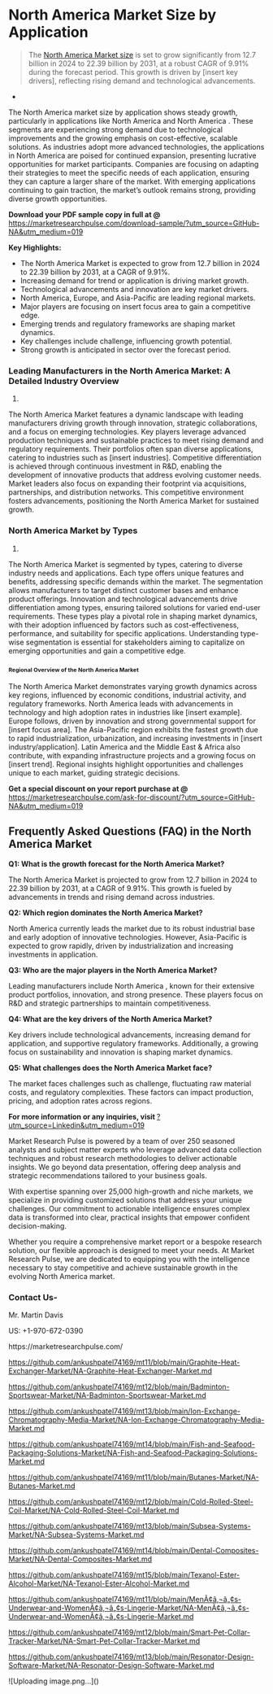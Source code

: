 <h1>North America  Market&nbsp;Size by Application</h1><blockquote><p>The <a href="https://marketresearchpulse.com/download-sample/?utm_source=GitHub-NA&amp;utm_medium=019">North America  Market size</a> is set to grow significantly from 12.7 billion in 2024 to 22.39 billion by 2031, at a robust CAGR of 9.91% during the forecast period. This growth is driven by [insert key drivers], reflecting rising demand and technological advancements.</p></blockquote><ul><li></li></ul><p>The North America  market size by application shows steady growth, particularly in applications like North America  and North America . These segments are experiencing strong demand due to technological improvements and the growing emphasis on cost-effective, scalable solutions. As industries adopt more advanced technologies, the applications in North America  are poised for continued expansion, presenting lucrative opportunities for market participants. Companies are focusing on adapting their strategies to meet the specific needs of each application, ensuring they can capture a larger share of the market. With emerging applications continuing to gain traction, the market’s outlook remains strong, providing diverse growth opportunities.</p><p><strong>Download your PDF sample copy in full at @ </strong><a href="https://marketresearchpulse.com/download-sample/?utm_source=GitHub-NA&amp;utm_medium=019">https://marketresearchpulse.com/download-sample/?utm_source=GitHub-NA&amp;utm_medium=019</a></p><p><strong>Key Highlights: </strong></p><ul><li>The North America  Market is expected to grow from 12.7 billion in 2024 to 22.39 billion by 2031, at a CAGR of 9.91%.</li><li>Increasing demand for trend or application is driving market growth.</li><li>Technological advancements and innovation are key market drivers.</li><li>North America, Europe, and Asia-Pacific are leading regional markets.</li><li>Major players are focusing on insert focus area to gain a competitive edge.</li><li>Emerging trends and regulatory frameworks are shaping market dynamics.</li><li>Key challenges include challenge, influencing growth potential.</li><li>Strong growth is anticipated in sector over the forecast period.</li></ul><h3>Leading Manufacturers in the North America  Market: A Detailed Industry Overview</h3><ol><li></li></ol><div class="flex max-w-full flex-col flex-grow"><div class="min-h-8 text-message flex w-full flex-col items-end gap-2 whitespace-normal break-words [.text-message+&amp;]:mt-5" dir="auto" data-message-author-role="assistant" data-message-id="fd8432e4-4910-450d-b182-61b7bfb0a01f" data-message-model-slug="gpt-4o"><div class="flex w-full flex-col gap-1 empty:hidden first:pt-[3px]"><div class="markdown prose w-full break-words dark:prose-invert light"><p>The North America  Market features a dynamic landscape with leading manufacturers driving growth through innovation, strategic collaborations, and a focus on emerging technologies. Key players leverage advanced production techniques and sustainable practices to meet rising demand and regulatory requirements. Their portfolios often span diverse applications, catering to industries such as [insert industries]. Competitive differentiation is achieved through continuous investment in R&amp;D, enabling the development of innovative products that address evolving customer needs. Market leaders also focus on expanding their footprint via acquisitions, partnerships, and distribution networks. This competitive environment fosters advancements, positioning the North America  Market for sustained growth.</p></div></div></div></div><h3>North America  Market by Types</h3><ol><li></li></ol><div class="flex max-w-full flex-col flex-grow"><div class="min-h-8 text-message flex w-full flex-col items-end gap-2 whitespace-normal break-words [.text-message+&amp;]:mt-5" dir="auto" data-message-author-role="assistant" data-message-id="084470be-0bb7-4664-bddf-5156b4f41249" data-message-model-slug="gpt-4o-mini"><div class="flex w-full flex-col gap-1 empty:hidden first:pt-[3px]"><div class="markdown prose w-full break-words dark:prose-invert light"><p>The North America  Market is segmented by types, catering to diverse industry needs and applications. Each type offers unique features and benefits, addressing specific demands within the market. The segmentation allows manufacturers to target distinct customer bases and enhance product offerings. Innovation and technological advancements drive differentiation among types, ensuring tailored solutions for varied end-user requirements. These types play a pivotal role in shaping market dynamics, with their adoption influenced by factors such as cost-effectiveness, performance, and suitability for specific applications. Understanding type-wise segmentation is essential for stakeholders aiming to capitalize on emerging opportunities and gain a competitive edge.</p></div></div></div></div><h3><span style="font-size: 11px;">Regional Overview of the North America  Market</span></h3><div class="flex max-w-full flex-col flex-grow"><div class="min-h-8 text-message flex w-full flex-col items-end gap-2 whitespace-normal break-words [.text-message+&amp;]:mt-5" dir="auto" data-message-author-role="assistant" data-message-id="e9038762-ce64-4e30-91c9-9bd413514231" data-message-model-slug="gpt-4o-mini"><div class="flex w-full flex-col gap-1 empty:hidden first:pt-[3px]"><div class="markdown prose w-full break-words dark:prose-invert light"><p>The North America  Market demonstrates varying growth dynamics across key regions, influenced by economic conditions, industrial activity, and regulatory frameworks. North America leads with advancements in technology and high adoption rates in industries like [insert example]. Europe follows, driven by innovation and strong governmental support for [insert focus area]. The Asia-Pacific region exhibits the fastest growth due to rapid industrialization, urbanization, and increasing investments in [insert industry/application]. Latin America and the Middle East &amp; Africa also contribute, with expanding infrastructure projects and a growing focus on [insert trend]. Regional insights highlight opportunities and challenges unique to each market, guiding strategic decisions.</p></div></div></div></div><p><strong>Get a special discount on your report purchase at @ </strong><a href="https://marketresearchpulse.com/ask-for-discount/?utm_source=GitHub-NA&amp;utm_medium=019">https://marketresearchpulse.com/ask-for-discount/?utm_source=GitHub-NA&amp;utm_medium=019</a></p><h2>Frequently Asked Questions (FAQ) in the North America  Market</h2><p><strong>Q1: What is the growth forecast for the North America  Market?</strong></p><p>The North America  Market is projected to grow from 12.7 billion in 2024 to 22.39 billion by 2031, at a CAGR of 9.91%. This growth is fueled by advancements in trends and rising demand across industries.</p><p><strong>Q2: Which region dominates the North America  Market?</strong></p><p>North America currently leads the market due to its robust industrial base and early adoption of innovative technologies. However, Asia-Pacific is expected to grow rapidly, driven by industrialization and increasing investments in application.</p><p><strong>Q3: Who are the major players in the North America  Market?</strong></p><p>Leading manufacturers include North America , known for their extensive product portfolios, innovation, and strong presence. These players focus on R&amp;D and strategic partnerships to maintain competitiveness.</p><p><strong>Q4: What are the key drivers of the North America  Market?</strong></p><p>Key drivers include technological advancements, increasing demand for application, and supportive regulatory frameworks. Additionally, a growing focus on sustainability and innovation is shaping market dynamics.</p><p><strong>Q5: What challenges does the North America  Market face?</strong></p><p>The market faces challenges such as challenge, fluctuating raw material costs, and regulatory complexities. These factors can impact production, pricing, and adoption rates across regions.</p><p><strong>For more information or any inquiries, visit&nbsp;</strong><a href="?utm_source=Linkedin&utm_medium=019">?utm_source=Linkedin&utm_medium=019</a></p><p>Market Research Pulse is powered by a team of over 250 seasoned analysts and subject matter experts who leverage advanced data collection techniques and robust research methodologies to deliver actionable insights. We go beyond data presentation, offering deep analysis and strategic recommendations tailored to your business goals.</p><p>With expertise spanning over 25,000 high-growth and niche markets, we specialize in providing customized solutions that address your unique challenges. Our commitment to actionable intelligence ensures complex data is transformed into clear, practical insights that empower confident decision-making.</p><p>Whether you require a comprehensive market report or a bespoke research solution, our flexible approach is designed to meet your needs. At Market Research Pulse, we are dedicated to equipping you with the intelligence necessary to stay competitive and achieve sustainable growth in the evolving North America  market.</p><h3><strong>Contact Us-</strong></h3><p>Mr. Martin Davis</p><p>US: +1-970-672-0390</p><p>https://marketresearchpulse.com/</p><p><a href="https://github.com/ankushpatel74169/mt11/blob/main/Graphite-Heat-Exchanger-Market/NA-Graphite-Heat-Exchanger-Market.md">https://github.com/ankushpatel74169/mt11/blob/main/Graphite-Heat-Exchanger-Market/NA-Graphite-Heat-Exchanger-Market.md</a></p><p><a href="https://github.com/ankushpatel74169/mt12/blob/main/Badminton-Sportswear-Market/NA-Badminton-Sportswear-Market.md">https://github.com/ankushpatel74169/mt12/blob/main/Badminton-Sportswear-Market/NA-Badminton-Sportswear-Market.md</a></p><p><a href="https://github.com/ankushpatel74169/mt13/blob/main/Ion-Exchange-Chromatography-Media-Market/NA-Ion-Exchange-Chromatography-Media-Market.md">https://github.com/ankushpatel74169/mt13/blob/main/Ion-Exchange-Chromatography-Media-Market/NA-Ion-Exchange-Chromatography-Media-Market.md</a></p><p><a href="https://github.com/ankushpatel74169/mt14/blob/main/Fish-and-Seafood-Packaging-Solutions-Market/NA-Fish-and-Seafood-Packaging-Solutions-Market.md">https://github.com/ankushpatel74169/mt14/blob/main/Fish-and-Seafood-Packaging-Solutions-Market/NA-Fish-and-Seafood-Packaging-Solutions-Market.md</a></p><p><a href="https://github.com/ankushpatel74169/mt11/blob/main/Butanes-Market/NA-Butanes-Market.md">https://github.com/ankushpatel74169/mt11/blob/main/Butanes-Market/NA-Butanes-Market.md</a></p><p><a href="https://github.com/ankushpatel74169/mt12/blob/main/Cold-Rolled-Steel-Coil-Market/NA-Cold-Rolled-Steel-Coil-Market.md">https://github.com/ankushpatel74169/mt12/blob/main/Cold-Rolled-Steel-Coil-Market/NA-Cold-Rolled-Steel-Coil-Market.md</a></p><p><a href="https://github.com/ankushpatel74169/mt13/blob/main/Subsea-Systems-Market/NA-Subsea-Systems-Market.md">https://github.com/ankushpatel74169/mt13/blob/main/Subsea-Systems-Market/NA-Subsea-Systems-Market.md</a></p><p><a href="https://github.com/ankushpatel74169/mt14/blob/main/Dental-Composites-Market/NA-Dental-Composites-Market.md">https://github.com/ankushpatel74169/mt14/blob/main/Dental-Composites-Market/NA-Dental-Composites-Market.md</a></p><p><a href="https://github.com/ankushpatel74169/mt15/blob/main/Texanol-Ester-Alcohol-Market/NA-Texanol-Ester-Alcohol-Market.md">https://github.com/ankushpatel74169/mt15/blob/main/Texanol-Ester-Alcohol-Market/NA-Texanol-Ester-Alcohol-Market.md</a></p><p><a href="https://github.com/ankushpatel74169/mt11/blob/main/MenÃ¢â‚¬â„¢s-Underwear-and-WomenÃ¢â‚¬â„¢s-Lingerie-Market/NA-MenÃ¢â‚¬â„¢s-Underwear-and-WomenÃ¢â‚¬â„¢s-Lingerie-Market.md">https://github.com/ankushpatel74169/mt11/blob/main/MenÃ¢â‚¬â„¢s-Underwear-and-WomenÃ¢â‚¬â„¢s-Lingerie-Market/NA-MenÃ¢â‚¬â„¢s-Underwear-and-WomenÃ¢â‚¬â„¢s-Lingerie-Market.md</a></p><p><a href="https://github.com/ankushpatel74169/mt12/blob/main/Smart-Pet-Collar-Tracker-Market/NA-Smart-Pet-Collar-Tracker-Market.md">https://github.com/ankushpatel74169/mt12/blob/main/Smart-Pet-Collar-Tracker-Market/NA-Smart-Pet-Collar-Tracker-Market.md</a></p><p><a href="https://github.com/ankushpatel74169/mt13/blob/main/Resonator-Design-Software-Market/NA-Resonator-Design-Software-Market.md">https://github.com/ankushpatel74169/mt13/blob/main/Resonator-Design-Software-Market/NA-Resonator-Design-Software-Market.md</a></p>
![Uploading image.png…]()
